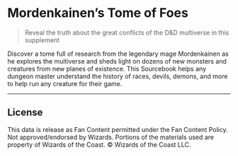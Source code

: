 # Mordenkainen’s Tome of Foes

> Reveal the truth about the great conflicts of the D&D multiverse in this supplement

Discover a tome full of research from the legendary mage Mordenkainen as he explores the multiverse and sheds light on dozens of new monsters and creatures from new planes of existence. This Sourcebook helps any dungeon master understand the history of races, devils, demons, and more to help run any creature for their game.

---

## License

This data is release as Fan Content permitted under the Fan Content Policy. Not approved/endorsed by Wizards. Portions of the materials used are property of Wizards of the Coast. © Wizards of the Coast LLC.
